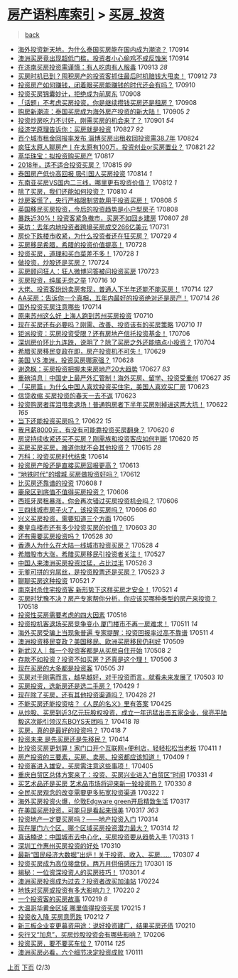 [房产语料库索引](../../README.md)  > [买房_投资](买房_投资.md)
====
> [back](../README.md)

- [海外投资新天地，为什么泰国买房能在国内成为潮流？](http://jkwz.applinzi.com/ittc/7013208890240664592.html#%E6%B5%B7%E5%A4%96%E6%8A%95%E8%B5%84%E6%96%B0%E5%A4%A9%E5%9C%B0%EF%BC%8C%E4%B8%BA%E4%BB%80%E4%B9%88%E6%B3%B0%E5%9B%BD%E4%B9%B0%E6%88%BF%E8%83%BD%E5%9C%A8%E5%9B%BD%E5%86%85%E6%88%90%E4%B8%BA%E6%BD%AE%E6%B5%81%EF%BC%9F) 170914  
- [澳洲买房竟出现超低门槛，投资者小心偷鸡不成反蚀米](http://jkwz.applinzi.com/ittc/7013181986058011665.html#%E6%BE%B3%E6%B4%B2%E4%B9%B0%E6%88%BF%E7%AB%9F%E5%87%BA%E7%8E%B0%E8%B6%85%E4%BD%8E%E9%97%A8%E6%A7%9B%EF%BC%8C%E6%8A%95%E8%B5%84%E8%80%85%E5%B0%8F%E5%BF%83%E5%81%B7%E9%B8%A1%E4%B8%8D%E6%88%90%E5%8F%8D%E8%9A%80%E7%B1%B3) 170914  
- [在济南买房投资需谨慎：有人吃肉有人服毒](http://jkwz.applinzi.com/ittc/7012777146463028241.html#%E5%9C%A8%E6%B5%8E%E5%8D%97%E4%B9%B0%E6%88%BF%E6%8A%95%E8%B5%84%E9%9C%80%E8%B0%A8%E6%85%8E%EF%BC%9A%E6%9C%89%E4%BA%BA%E5%90%83%E8%82%89%E6%9C%89%E4%BA%BA%E6%9C%8D%E6%AF%92) 170913 *28* 
- [买房时机已到？囤积房产的投资客抓住最后时机赔钱大甩卖！](http://jkwz.applinzi.com/ittc/7012388963162260497.html#%E4%B9%B0%E6%88%BF%E6%97%B6%E6%9C%BA%E5%B7%B2%E5%88%B0%EF%BC%9F%E5%9B%A4%E7%A7%AF%E6%88%BF%E4%BA%A7%E7%9A%84%E6%8A%95%E8%B5%84%E5%AE%A2%E6%8A%93%E4%BD%8F%E6%9C%80%E5%90%8E%E6%97%B6%E6%9C%BA%E8%B5%94%E9%92%B1%E5%A4%A7%E7%94%A9%E5%8D%96%EF%BC%81) 170912 *73* 
- [投资房产如何赚钱，闭着眼买房能赚钱的时代还会有吗？](http://jkwz.applinzi.com/ittc/7011636894901994512.html#%E6%8A%95%E8%B5%84%E6%88%BF%E4%BA%A7%E5%A6%82%E4%BD%95%E8%B5%9A%E9%92%B1%EF%BC%8C%E9%97%AD%E7%9D%80%E7%9C%BC%E4%B9%B0%E6%88%BF%E8%83%BD%E8%B5%9A%E9%92%B1%E7%9A%84%E6%97%B6%E4%BB%A3%E8%BF%98%E4%BC%9A%E6%9C%89%E5%90%97%EF%BC%9F) 170910  
- [投资买房锦囊妙计，拒绝成为前房东](http://jkwz.applinzi.com/ittc/7010987846587122705.html#%E6%8A%95%E8%B5%84%E4%B9%B0%E6%88%BF%E9%94%A6%E5%9B%8A%E5%A6%99%E8%AE%A1%EF%BC%8C%E6%8B%92%E7%BB%9D%E6%88%90%E4%B8%BA%E5%89%8D%E6%88%BF%E4%B8%9C) 170908  
- [「话题」不考虑买房投资，你是继续攒钱买房还是租房？](http://jkwz.applinzi.com/ittc/7010867944257766416.html#%E3%80%8C%E8%AF%9D%E9%A2%98%E3%80%8D%E4%B8%8D%E8%80%83%E8%99%91%E4%B9%B0%E6%88%BF%E6%8A%95%E8%B5%84%EF%BC%8C%E4%BD%A0%E6%98%AF%E7%BB%A7%E7%BB%AD%E6%94%92%E9%92%B1%E4%B9%B0%E6%88%BF%E8%BF%98%E6%98%AF%E7%A7%9F%E6%88%BF%EF%BC%9F) 170908  
- [购房新潮流：泰国买房成为海外房产投资的新大陆！](http://jkwz.applinzi.com/ittc/7009860938973578257.html#%E8%B4%AD%E6%88%BF%E6%96%B0%E6%BD%AE%E6%B5%81%EF%BC%9A%E6%B3%B0%E5%9B%BD%E4%B9%B0%E6%88%BF%E6%88%90%E4%B8%BA%E6%B5%B7%E5%A4%96%E6%88%BF%E4%BA%A7%E6%8A%95%E8%B5%84%E7%9A%84%E6%96%B0%E5%A4%A7%E9%99%86%EF%BC%81) 170905 *2* 
- [投资炒房吃力不讨好，刚需买房的机会来了？](http://jkwz.applinzi.com/ittc/7008264594689360912.html#%E6%8A%95%E8%B5%84%E7%82%92%E6%88%BF%E5%90%83%E5%8A%9B%E4%B8%8D%E8%AE%A8%E5%A5%BD%EF%BC%8C%E5%88%9A%E9%9C%80%E4%B9%B0%E6%88%BF%E7%9A%84%E6%9C%BA%E4%BC%9A%E6%9D%A5%E4%BA%86%EF%BC%9F) 170901 *54* 
- [经济学原理告诉你：买房就是投资](http://jkwz.applinzi.com/ittc/7006541803933926416.html#%E7%BB%8F%E6%B5%8E%E5%AD%A6%E5%8E%9F%E7%90%86%E5%91%8A%E8%AF%89%E4%BD%A0%EF%BC%9A%E4%B9%B0%E6%88%BF%E5%B0%B1%E6%98%AF%E6%8A%95%E8%B5%84) 170827 *92* 
- [百个城市租金回报率发布 淄博买房出租收回投资需38.7年](http://jkwz.applinzi.com/ittc/7005184603860763408.html#%E7%99%BE%E4%B8%AA%E5%9F%8E%E5%B8%82%E7%A7%9F%E9%87%91%E5%9B%9E%E6%8A%A5%E7%8E%87%E5%8F%91%E5%B8%83+%E6%B7%84%E5%8D%9A%E4%B9%B0%E6%88%BF%E5%87%BA%E7%A7%9F%E6%94%B6%E5%9B%9E%E6%8A%95%E8%B5%84%E9%9C%8038.7%E5%B9%B4) 170824  
- [疯狂太原人聊房产丨在太原有100万，投资创业or买房置业？](http://jkwz.applinzi.com/ittc/7004214294064137232.html#%E7%96%AF%E7%8B%82%E5%A4%AA%E5%8E%9F%E4%BA%BA%E8%81%8A%E6%88%BF%E4%BA%A7%E4%B8%A8%E5%9C%A8%E5%A4%AA%E5%8E%9F%E6%9C%89100%E4%B8%87%EF%BC%8C%E6%8A%95%E8%B5%84%E5%88%9B%E4%B8%9Aor%E4%B9%B0%E6%88%BF%E7%BD%AE%E4%B8%9A%EF%BC%9F) 170821 *22* 
- [萃华珠宝：拟投资购买房产](http://jkwz.applinzi.com/ittc/7002678110473159697.html#%E8%90%83%E5%8D%8E%E7%8F%A0%E5%AE%9D%EF%BC%9A%E6%8B%9F%E6%8A%95%E8%B5%84%E8%B4%AD%E4%B9%B0%E6%88%BF%E4%BA%A7) 170817  
- [2018年，适不适合投资买房？](http://jkwz.applinzi.com/ittc/7002077216937346065.html#2018%E5%B9%B4%EF%BC%8C%E9%80%82%E4%B8%8D%E9%80%82%E5%90%88%E6%8A%95%E8%B5%84%E4%B9%B0%E6%88%BF%EF%BC%9F) 170815 *99* 
- [泰国房产低价高回报 吸引国人买房投资](http://jkwz.applinzi.com/ittc/7001714362874856465.html#%E6%B3%B0%E5%9B%BD%E6%88%BF%E4%BA%A7%E4%BD%8E%E4%BB%B7%E9%AB%98%E5%9B%9E%E6%8A%A5+%E5%90%B8%E5%BC%95%E5%9B%BD%E4%BA%BA%E4%B9%B0%E6%88%BF%E6%8A%95%E8%B5%84) 170814 *1* 
- [东南亚买房VS国内二三线，哪里更有投资价值？](http://jkwz.applinzi.com/ittc/7001033822014276624.html#%E4%B8%9C%E5%8D%97%E4%BA%9A%E4%B9%B0%E6%88%BFVS%E5%9B%BD%E5%86%85%E4%BA%8C%E4%B8%89%E7%BA%BF%EF%BC%8C%E5%93%AA%E9%87%8C%E6%9B%B4%E6%9C%89%E6%8A%95%E8%B5%84%E4%BB%B7%E5%80%BC%EF%BC%9F) 170812 *1* 
- [除了买房，我们还能如何投资？](http://jkwz.applinzi.com/ittc/7000152574697931792.html#%E9%99%A4%E4%BA%86%E4%B9%B0%E6%88%BF%EF%BC%8C%E6%88%91%E4%BB%AC%E8%BF%98%E8%83%BD%E5%A6%82%E4%BD%95%E6%8A%95%E8%B5%84%EF%BC%9F) 170810 *4* 
- [炒房客慌了，央行严格限制贷款用于投资买房！](http://jkwz.applinzi.com/ittc/6999489429130183697.html#%E7%82%92%E6%88%BF%E5%AE%A2%E6%85%8C%E4%BA%86%EF%BC%8C%E5%A4%AE%E8%A1%8C%E4%B8%A5%E6%A0%BC%E9%99%90%E5%88%B6%E8%B4%B7%E6%AC%BE%E7%94%A8%E4%BA%8E%E6%8A%95%E8%B5%84%E4%B9%B0%E6%88%BF%EF%BC%81) 170808 *5* 
- [英国移民买房投资，今后的投资趋势是小户型房子](http://jkwz.applinzi.com/ittc/6999372214661809168.html#%E8%8B%B1%E5%9B%BD%E7%A7%BB%E6%B0%91%E4%B9%B0%E6%88%BF%E6%8A%95%E8%B5%84%EF%BC%8C%E4%BB%8A%E5%90%8E%E7%9A%84%E6%8A%95%E8%B5%84%E8%B6%8B%E5%8A%BF%E6%98%AF%E5%B0%8F%E6%88%B7%E5%9E%8B%E6%88%BF%E5%AD%90) 170808  
- [暴跌近30%！投资客紧急撤市，买房不如回乡建房](http://jkwz.applinzi.com/ittc/6999002134610445328.html#%E6%9A%B4%E8%B7%8C%E8%BF%9130%25%EF%BC%81%E6%8A%95%E8%B5%84%E5%AE%A2%E7%B4%A7%E6%80%A5%E6%92%A4%E5%B8%82%EF%BC%8C%E4%B9%B0%E6%88%BF%E4%B8%8D%E5%A6%82%E5%9B%9E%E4%B9%A1%E5%BB%BA%E6%88%BF) 170807 *28* 
- [莱坊：去年内地投资者跨境买房成交266亿美元](http://jkwz.applinzi.com/ittc/6996519175005406224.html#%E8%8E%B1%E5%9D%8A%EF%BC%9A%E5%8E%BB%E5%B9%B4%E5%86%85%E5%9C%B0%E6%8A%95%E8%B5%84%E8%80%85%E8%B7%A8%E5%A2%83%E4%B9%B0%E6%88%BF%E6%88%90%E4%BA%A4266%E4%BA%BF%E7%BE%8E%E5%85%83) 170731  
- [房价下跌楼市收紧，为什么投资者还在狂买房？](http://jkwz.applinzi.com/ittc/6995690749528900625.html#%E6%88%BF%E4%BB%B7%E4%B8%8B%E8%B7%8C%E6%A5%BC%E5%B8%82%E6%94%B6%E7%B4%A7%EF%BC%8C%E4%B8%BA%E4%BB%80%E4%B9%88%E6%8A%95%E8%B5%84%E8%80%85%E8%BF%98%E5%9C%A8%E7%8B%82%E4%B9%B0%E6%88%BF%EF%BC%9F) 170729 *4* 
- [买房移民希腊，希腊的投资价值提高！](http://jkwz.applinzi.com/ittc/6995300024412800017.html#%E4%B9%B0%E6%88%BF%E7%A7%BB%E6%B0%91%E5%B8%8C%E8%85%8A%EF%BC%8C%E5%B8%8C%E8%85%8A%E7%9A%84%E6%8A%95%E8%B5%84%E4%BB%B7%E5%80%BC%E6%8F%90%E9%AB%98%EF%BC%81) 170728  
- [投资买房，道理和买白菜差不多！](http://jkwz.applinzi.com/ittc/6995311956339459088.html#%E6%8A%95%E8%B5%84%E4%B9%B0%E6%88%BF%EF%BC%8C%E9%81%93%E7%90%86%E5%92%8C%E4%B9%B0%E7%99%BD%E8%8F%9C%E5%B7%AE%E4%B8%8D%E5%A4%9A%EF%BC%81) 170728 *1* 
- [做投资，炒股还是买房？](http://jkwz.applinzi.com/ittc/6993635335811367952.html#%E5%81%9A%E6%8A%95%E8%B5%84%EF%BC%8C%E7%82%92%E8%82%A1%E8%BF%98%E6%98%AF%E4%B9%B0%E6%88%BF%EF%BC%9F) 170724  
- [买房顾问狂人：狂人微博问答被问投资买房](http://jkwz.applinzi.com/ittc/6993438718948803601.html#%E4%B9%B0%E6%88%BF%E9%A1%BE%E9%97%AE%E7%8B%82%E4%BA%BA%EF%BC%9A%E7%8B%82%E4%BA%BA%E5%BE%AE%E5%8D%9A%E9%97%AE%E7%AD%94%E8%A2%AB%E9%97%AE%E6%8A%95%E8%B5%84%E4%B9%B0%E6%88%BF) 170723  
- [买房投资，纯属无奈之举](http://jkwz.applinzi.com/ittc/6990915765572994064.html#%E4%B9%B0%E6%88%BF%E6%8A%95%E8%B5%84%EF%BC%8C%E7%BA%AF%E5%B1%9E%E6%97%A0%E5%A5%88%E4%B9%8B%E4%B8%BE) 170716 *10* 
- [大佬、投资客纷纷卖房套现，普通人下半年还能不能买房！](http://jkwz.applinzi.com/ittc/6990218845422617617.html#%E5%A4%A7%E4%BD%AC%E3%80%81%E6%8A%95%E8%B5%84%E5%AE%A2%E7%BA%B7%E7%BA%B7%E5%8D%96%E6%88%BF%E5%A5%97%E7%8E%B0%EF%BC%8C%E6%99%AE%E9%80%9A%E4%BA%BA%E4%B8%8B%E5%8D%8A%E5%B9%B4%E8%BF%98%E8%83%BD%E4%B8%8D%E8%83%BD%E4%B9%B0%E6%88%BF%EF%BC%81) 170714 *127* 
- [AA买房：告诉你一个真相，五年内最好的投资绝对还是房产！](http://jkwz.applinzi.com/ittc/6990080214712189968.html#AA%E4%B9%B0%E6%88%BF%EF%BC%9A%E5%91%8A%E8%AF%89%E4%BD%A0%E4%B8%80%E4%B8%AA%E7%9C%9F%E7%9B%B8%EF%BC%8C%E4%BA%94%E5%B9%B4%E5%86%85%E6%9C%80%E5%A5%BD%E7%9A%84%E6%8A%95%E8%B5%84%E7%BB%9D%E5%AF%B9%E8%BF%98%E6%98%AF%E6%88%BF%E4%BA%A7%EF%BC%81) 170714 *26* 
- [国外投资买房注意哪些](http://jkwz.applinzi.com/ittc/6989766268084028433.html#%E5%9B%BD%E5%A4%96%E6%8A%95%E8%B5%84%E4%B9%B0%E6%88%BF%E6%B3%A8%E6%84%8F%E5%93%AA%E4%BA%9B) 170714  
- [原来苏州这么好 上海人跑到苏州买房投资](http://jkwz.applinzi.com/ittc/6988724591605056529.html#%E5%8E%9F%E6%9D%A5%E8%8B%8F%E5%B7%9E%E8%BF%99%E4%B9%88%E5%A5%BD+%E4%B8%8A%E6%B5%B7%E4%BA%BA%E8%B7%91%E5%88%B0%E8%8B%8F%E5%B7%9E%E4%B9%B0%E6%88%BF%E6%8A%95%E8%B5%84) 170710  
- [现在买房还有必要吗？刚需、改善、投资该有的买房策略](http://jkwz.applinzi.com/ittc/6988603236041638928.html#%E7%8E%B0%E5%9C%A8%E4%B9%B0%E6%88%BF%E8%BF%98%E6%9C%89%E5%BF%85%E8%A6%81%E5%90%97%EF%BC%9F%E5%88%9A%E9%9C%80%E3%80%81%E6%94%B9%E5%96%84%E3%80%81%E6%8A%95%E8%B5%84%E8%AF%A5%E6%9C%89%E7%9A%84%E4%B9%B0%E6%88%BF%E7%AD%96%E7%95%A5) 170710 *11* 
- [钜派投资：买房投资受限？还有房地产信托投资基金！](http://jkwz.applinzi.com/ittc/6987236766351098896.html#%E9%92%9C%E6%B4%BE%E6%8A%95%E8%B5%84%EF%BC%9A%E4%B9%B0%E6%88%BF%E6%8A%95%E8%B5%84%E5%8F%97%E9%99%90%EF%BC%9F%E8%BF%98%E6%9C%89%E6%88%BF%E5%9C%B0%E4%BA%A7%E4%BF%A1%E6%89%98%E6%8A%95%E8%B5%84%E5%9F%BA%E9%87%91%EF%BC%81) 170706  
- [深圳房价环比九连跌，说明了？除了买房之外还能搞点小投资？](http://jkwz.applinzi.com/ittc/6986435497185248261.html#%E6%B7%B1%E5%9C%B3%E6%88%BF%E4%BB%B7%E7%8E%AF%E6%AF%94%E4%B9%9D%E8%BF%9E%E8%B7%8C%EF%BC%8C%E8%AF%B4%E6%98%8E%E4%BA%86%EF%BC%9F%E9%99%A4%E4%BA%86%E4%B9%B0%E6%88%BF%E4%B9%8B%E5%A4%96%E8%BF%98%E8%83%BD%E6%90%9E%E7%82%B9%E5%B0%8F%E6%8A%95%E8%B5%84%EF%BC%9F) 170704  
- [希腊买房移民变政在即，房产投资机不可失！](http://jkwz.applinzi.com/ittc/6984647354442318852.html#%E5%B8%8C%E8%85%8A%E4%B9%B0%E6%88%BF%E7%A7%BB%E6%B0%91%E5%8F%98%E6%94%BF%E5%9C%A8%E5%8D%B3%EF%BC%8C%E6%88%BF%E4%BA%A7%E6%8A%95%E8%B5%84%E6%9C%BA%E4%B8%8D%E5%8F%AF%E5%A4%B1%EF%BC%81) 170629  
- [美国 VS 澳洲，投资买房哪家强？](http://jkwz.applinzi.com/ittc/6984232035722724357.html#%E7%BE%8E%E5%9B%BD+VS+%E6%BE%B3%E6%B4%B2%EF%BC%8C%E6%8A%95%E8%B5%84%E4%B9%B0%E6%88%BF%E5%93%AA%E5%AE%B6%E5%BC%BA%EF%BC%9F) 170628  
- [谢逸枫：买房投资把握未来房地产20大趋势](http://jkwz.applinzi.com/ittc/6983974406307972100.html#%E8%B0%A2%E9%80%B8%E6%9E%AB%EF%BC%9A%E4%B9%B0%E6%88%BF%E6%8A%95%E8%B5%84%E6%8A%8A%E6%8F%A1%E6%9C%AA%E6%9D%A5%E6%88%BF%E5%9C%B0%E4%BA%A720%E5%A4%A7%E8%B6%8B%E5%8A%BF) 170627 *83* 
- [重磅消息｜中国史上最严外汇管制！海外买房、留学、投资受重创](http://jkwz.applinzi.com/ittc/6983849179871708165.html#%E9%87%8D%E7%A3%85%E6%B6%88%E6%81%AF%EF%BD%9C%E4%B8%AD%E5%9B%BD%E5%8F%B2%E4%B8%8A%E6%9C%80%E4%B8%A5%E5%A4%96%E6%B1%87%E7%AE%A1%E5%88%B6%EF%BC%81%E6%B5%B7%E5%A4%96%E4%B9%B0%E6%88%BF%E3%80%81%E7%95%99%E5%AD%A6%E3%80%81%E6%8A%95%E8%B5%84%E5%8F%97%E9%87%8D%E5%88%9B) 170627 *35* 
- [「买房篇」为什么中国人喜欢投资买住宅，美国人喜欢买厂房](http://jkwz.applinzi.com/ittc/6982397740641158149.html#%E3%80%8C%E4%B9%B0%E6%88%BF%E7%AF%87%E3%80%8D%E4%B8%BA%E4%BB%80%E4%B9%88%E4%B8%AD%E5%9B%BD%E4%BA%BA%E5%96%9C%E6%AC%A2%E6%8A%95%E8%B5%84%E4%B9%B0%E4%BD%8F%E5%AE%85%EF%BC%8C%E7%BE%8E%E5%9B%BD%E4%BA%BA%E5%96%9C%E6%AC%A2%E4%B9%B0%E5%8E%82%E6%88%BF) 170623  
- [信贷收缩 买房投资的春天一去不返](http://jkwz.applinzi.com/ittc/6982308046720992260.html#%E4%BF%A1%E8%B4%B7%E6%94%B6%E7%BC%A9+%E4%B9%B0%E6%88%BF%E6%8A%95%E8%B5%84%E7%9A%84%E6%98%A5%E5%A4%A9%E4%B8%80%E5%8E%BB%E4%B8%8D%E8%BF%94) 170623  
- [投资购房者挥泪甩卖退场！普通购房者下半年买房别掉进这两大坑！](http://jkwz.applinzi.com/ittc/6981961933421806596.html#%E6%8A%95%E8%B5%84%E8%B4%AD%E6%88%BF%E8%80%85%E6%8C%A5%E6%B3%AA%E7%94%A9%E5%8D%96%E9%80%80%E5%9C%BA%EF%BC%81%E6%99%AE%E9%80%9A%E8%B4%AD%E6%88%BF%E8%80%85%E4%B8%8B%E5%8D%8A%E5%B9%B4%E4%B9%B0%E6%88%BF%E5%88%AB%E6%8E%89%E8%BF%9B%E8%BF%99%E4%B8%A4%E5%A4%A7%E5%9D%91%EF%BC%81) 170622 *165* 
- [当下还能投资买房吗？](http://jkwz.applinzi.com/ittc/6981587417638110212.html#%E5%BD%93%E4%B8%8B%E8%BF%98%E8%83%BD%E6%8A%95%E8%B5%84%E4%B9%B0%E6%88%BF%E5%90%97%EF%BC%9F) 170622 *15* 
- [我月薪8000元，有没有可能靠投资买房翻身？](http://jkwz.applinzi.com/ittc/6981215337197339652.html#%E6%88%91%E6%9C%88%E8%96%AA8000%E5%85%83%EF%BC%8C%E6%9C%89%E6%B2%A1%E6%9C%89%E5%8F%AF%E8%83%BD%E9%9D%A0%E6%8A%95%E8%B5%84%E4%B9%B0%E6%88%BF%E7%BF%BB%E8%BA%AB%EF%BC%9F) 170620 *6* 
- [房贷持续收紧还买不买房？刚需族和投资客应如何判断](http://jkwz.applinzi.com/ittc/6981197781799535621.html#%E6%88%BF%E8%B4%B7%E6%8C%81%E7%BB%AD%E6%94%B6%E7%B4%A7%E8%BF%98%E4%B9%B0%E4%B8%8D%E4%B9%B0%E6%88%BF%EF%BC%9F%E5%88%9A%E9%9C%80%E6%97%8F%E5%92%8C%E6%8A%95%E8%B5%84%E5%AE%A2%E5%BA%94%E5%A6%82%E4%BD%95%E5%88%A4%E6%96%AD) 170620 *15* 
- [买房买房买房，难道你就不会其他投资？](http://jkwz.applinzi.com/ittc/6979491158483796996.html#%E4%B9%B0%E6%88%BF%E4%B9%B0%E6%88%BF%E4%B9%B0%E6%88%BF%EF%BC%8C%E9%9A%BE%E9%81%93%E4%BD%A0%E5%B0%B1%E4%B8%8D%E4%BC%9A%E5%85%B6%E4%BB%96%E6%8A%95%E8%B5%84%EF%BC%9F) 170615 *28* 
- [万科：投资买房时代结束](http://jkwz.applinzi.com/ittc/6979067360127222788.html#%E4%B8%87%E7%A7%91%EF%BC%9A%E6%8A%95%E8%B5%84%E4%B9%B0%E6%88%BF%E6%97%B6%E4%BB%A3%E7%BB%93%E6%9D%9F) 170614  
- [投资房产股还是直接买房回报更高？](http://jkwz.applinzi.com/ittc/6978592178203804677.html#%E6%8A%95%E8%B5%84%E6%88%BF%E4%BA%A7%E8%82%A1%E8%BF%98%E6%98%AF%E7%9B%B4%E6%8E%A5%E4%B9%B0%E6%88%BF%E5%9B%9E%E6%8A%A5%E6%9B%B4%E9%AB%98%EF%BC%9F) 170613  
- [“地铁时代”的增城 买房做投资好吗？](http://jkwz.applinzi.com/ittc/6978320090624689156.html#%E2%80%9C%E5%9C%B0%E9%93%81%E6%97%B6%E4%BB%A3%E2%80%9D%E7%9A%84%E5%A2%9E%E5%9F%8E+%E4%B9%B0%E6%88%BF%E5%81%9A%E6%8A%95%E8%B5%84%E5%A5%BD%E5%90%97%EF%BC%9F) 170612  
- [比买房还靠谱的投资](http://jkwz.applinzi.com/ittc/6976890767204156420.html#%E6%AF%94%E4%B9%B0%E6%88%BF%E8%BF%98%E9%9D%A0%E8%B0%B1%E7%9A%84%E6%8A%95%E8%B5%84) 170608 *1* 
- [鹿泉区到底值不值得买房投资？](http://jkwz.applinzi.com/ittc/6976094555429405700.html#%E9%B9%BF%E6%B3%89%E5%8C%BA%E5%88%B0%E5%BA%95%E5%80%BC%E4%B8%8D%E5%80%BC%E5%BE%97%E4%B9%B0%E6%88%BF%E6%8A%95%E8%B5%84%EF%BC%9F) 170606  
- [西班牙房租暴涨，你会再次错过买房投资机会吗？](http://jkwz.applinzi.com/ittc/6976063111478903812.html#%E8%A5%BF%E7%8F%AD%E7%89%99%E6%88%BF%E7%A7%9F%E6%9A%B4%E6%B6%A8%EF%BC%8C%E4%BD%A0%E4%BC%9A%E5%86%8D%E6%AC%A1%E9%94%99%E8%BF%87%E4%B9%B0%E6%88%BF%E6%8A%95%E8%B5%84%E6%9C%BA%E4%BC%9A%E5%90%97%EF%BC%9F) 170606  
- [三四线城市房子火了，该投资买房吗？](http://jkwz.applinzi.com/ittc/6975973259643192324.html#%E4%B8%89%E5%9B%9B%E7%BA%BF%E5%9F%8E%E5%B8%82%E6%88%BF%E5%AD%90%E7%81%AB%E4%BA%86%EF%BC%8C%E8%AF%A5%E6%8A%95%E8%B5%84%E4%B9%B0%E6%88%BF%E5%90%97%EF%BC%9F) 170606 *60* 
- [兴义买房投资，需要知道三个方面](http://jkwz.applinzi.com/ittc/6975694430244701188.html#%E5%85%B4%E4%B9%89%E4%B9%B0%E6%88%BF%E6%8A%95%E8%B5%84%EF%BC%8C%E9%9C%80%E8%A6%81%E7%9F%A5%E9%81%93%E4%B8%89%E4%B8%AA%E6%96%B9%E9%9D%A2) 170605  
- [秦皇岛楼市还有多少投资买房的价值？](http://jkwz.applinzi.com/ittc/6975014542802158596.html#%E7%A7%A6%E7%9A%87%E5%B2%9B%E6%A5%BC%E5%B8%82%E8%BF%98%E6%9C%89%E5%A4%9A%E5%B0%91%E6%8A%95%E8%B5%84%E4%B9%B0%E6%88%BF%E7%9A%84%E4%BB%B7%E5%80%BC%EF%BC%9F) 170603 *30* 
- [还有需要买房投资吗？](http://jkwz.applinzi.com/ittc/6972841642204595205.html#%E8%BF%98%E6%9C%89%E9%9C%80%E8%A6%81%E4%B9%B0%E6%88%BF%E6%8A%95%E8%B5%84%E5%90%97%EF%BC%9F) 170528 *30* 
- [香港人为什么在大陆一线城市投资买房？](http://jkwz.applinzi.com/ittc/6972669589023360005.html#%E9%A6%99%E6%B8%AF%E4%BA%BA%E4%B8%BA%E4%BB%80%E4%B9%88%E5%9C%A8%E5%A4%A7%E9%99%86%E4%B8%80%E7%BA%BF%E5%9F%8E%E5%B8%82%E6%8A%95%E8%B5%84%E4%B9%B0%E6%88%BF%EF%BC%9F) 170528 *4* 
- [希腊股市大涨，希腊买房移民引投资者关注！](http://jkwz.applinzi.com/ittc/6972336195710223364.html#%E5%B8%8C%E8%85%8A%E8%82%A1%E5%B8%82%E5%A4%A7%E6%B6%A8%EF%BC%8C%E5%B8%8C%E8%85%8A%E4%B9%B0%E6%88%BF%E7%A7%BB%E6%B0%91%E5%BC%95%E6%8A%95%E8%B5%84%E8%80%85%E5%85%B3%E6%B3%A8%EF%BC%81) 170527  
- [中国人来澳洲买房投资过猛，占比过半](http://jkwz.applinzi.com/ittc/6971895521131103237.html#%E4%B8%AD%E5%9B%BD%E4%BA%BA%E6%9D%A5%E6%BE%B3%E6%B4%B2%E4%B9%B0%E6%88%BF%E6%8A%95%E8%B5%84%E8%BF%87%E7%8C%9B%EF%BC%8C%E5%8D%A0%E6%AF%94%E8%BF%87%E5%8D%8A) 170526 *3* 
- [无爹可拼的穷屌丝，是投资股票还是买房？](http://jkwz.applinzi.com/ittc/6970496700924822532.html#%E6%97%A0%E7%88%B9%E5%8F%AF%E6%8B%BC%E7%9A%84%E7%A9%B7%E5%B1%8C%E4%B8%9D%EF%BC%8C%E6%98%AF%E6%8A%95%E8%B5%84%E8%82%A1%E7%A5%A8%E8%BF%98%E6%98%AF%E4%B9%B0%E6%88%BF%EF%BC%9F) 170523 *3* 
- [聊聊买房这种投资](http://jkwz.applinzi.com/ittc/6970262078735516677.html#%E8%81%8A%E8%81%8A%E4%B9%B0%E6%88%BF%E8%BF%99%E7%A7%8D%E6%8A%95%E8%B5%84) 170521 *7* 
- [南京封杀住宅投资客 新形势下这样买房才安全！](http://jkwz.applinzi.com/ittc/6970066328776868869.html#%E5%8D%97%E4%BA%AC%E5%B0%81%E6%9D%80%E4%BD%8F%E5%AE%85%E6%8A%95%E8%B5%84%E5%AE%A2+%E6%96%B0%E5%BD%A2%E5%8A%BF%E4%B8%8B%E8%BF%99%E6%A0%B7%E4%B9%B0%E6%88%BF%E6%89%8D%E5%AE%89%E5%85%A8%EF%BC%81) 170521 *4* 
- [买房时犹豫不决？房产专家帮你分析，你应该买哪种类型的房产来投资？](http://jkwz.applinzi.com/ittc/6968882521168151557.html#%E4%B9%B0%E6%88%BF%E6%97%B6%E7%8A%B9%E8%B1%AB%E4%B8%8D%E5%86%B3%EF%BC%9F%E6%88%BF%E4%BA%A7%E4%B8%93%E5%AE%B6%E5%B8%AE%E4%BD%A0%E5%88%86%E6%9E%90%EF%BC%8C%E4%BD%A0%E5%BA%94%E8%AF%A5%E4%B9%B0%E5%93%AA%E7%A7%8D%E7%B1%BB%E5%9E%8B%E7%9A%84%E6%88%BF%E4%BA%A7%E6%9D%A5%E6%8A%95%E8%B5%84%EF%BC%9F) 170518  
- [投资性买房需要考虑的四大因素](http://jkwz.applinzi.com/ittc/6968280156245345284.html#%E6%8A%95%E8%B5%84%E6%80%A7%E4%B9%B0%E6%88%BF%E9%9C%80%E8%A6%81%E8%80%83%E8%99%91%E7%9A%84%E5%9B%9B%E5%A4%A7%E5%9B%A0%E7%B4%A0) 170516  
- [投资投机客退场买房竞争变小 厦门楼市不再一房难求！](http://jkwz.applinzi.com/ittc/6966508977025188869.html#%E6%8A%95%E8%B5%84%E6%8A%95%E6%9C%BA%E5%AE%A2%E9%80%80%E5%9C%BA%E4%B9%B0%E6%88%BF%E7%AB%9E%E4%BA%89%E5%8F%98%E5%B0%8F+%E5%8E%A6%E9%97%A8%E6%A5%BC%E5%B8%82%E4%B8%8D%E5%86%8D%E4%B8%80%E6%88%BF%E9%9A%BE%E6%B1%82%EF%BC%81) 170511 *14* 
- [海外买房受骗上当现象普遍 专家提醒：投资回报率过高不靠谱](http://jkwz.applinzi.com/ittc/6966348092445033477.html#%E6%B5%B7%E5%A4%96%E4%B9%B0%E6%88%BF%E5%8F%97%E9%AA%97%E4%B8%8A%E5%BD%93%E7%8E%B0%E8%B1%A1%E6%99%AE%E9%81%8D+%E4%B8%93%E5%AE%B6%E6%8F%90%E9%86%92%EF%BC%9A%E6%8A%95%E8%B5%84%E5%9B%9E%E6%8A%A5%E7%8E%87%E8%BF%87%E9%AB%98%E4%B8%8D%E9%9D%A0%E8%B0%B1) 170511 *4* 
- [澳洲投资移民变政？美国移民、欧洲买房移民仍利好](http://jkwz.applinzi.com/ittc/6965587292356871172.html#%E6%BE%B3%E6%B4%B2%E6%8A%95%E8%B5%84%E7%A7%BB%E6%B0%91%E5%8F%98%E6%94%BF%EF%BC%9F%E7%BE%8E%E5%9B%BD%E7%A7%BB%E6%B0%91%E3%80%81%E6%AC%A7%E6%B4%B2%E4%B9%B0%E6%88%BF%E7%A7%BB%E6%B0%91%E4%BB%8D%E5%88%A9%E5%A5%BD) 170509  
- [新武汉人｜每一个投资客都是从买房自住开始](http://jkwz.applinzi.com/ittc/6965347999474516997.html#%E6%96%B0%E6%AD%A6%E6%B1%89%E4%BA%BA%EF%BD%9C%E6%AF%8F%E4%B8%80%E4%B8%AA%E6%8A%95%E8%B5%84%E5%AE%A2%E9%83%BD%E6%98%AF%E4%BB%8E%E4%B9%B0%E6%88%BF%E8%87%AA%E4%BD%8F%E5%BC%80%E5%A7%8B) 170508 *2* 
- [存款不如投资？投资不如买房？还真是这个理！](http://jkwz.applinzi.com/ittc/6964501403635549188.html#%E5%AD%98%E6%AC%BE%E4%B8%8D%E5%A6%82%E6%8A%95%E8%B5%84%EF%BC%9F%E6%8A%95%E8%B5%84%E4%B8%8D%E5%A6%82%E4%B9%B0%E6%88%BF%EF%BC%9F%E8%BF%98%E7%9C%9F%E6%98%AF%E8%BF%99%E4%B8%AA%E7%90%86%EF%BC%81) 170506 *3* 
- [现在买房的大多都是投资客](http://jkwz.applinzi.com/ittc/6964297287508427780.html#%E7%8E%B0%E5%9C%A8%E4%B9%B0%E6%88%BF%E7%9A%84%E5%A4%A7%E5%A4%9A%E9%83%BD%E6%98%AF%E6%8A%95%E8%B5%84%E5%AE%A2) 170505 *31* 
- [买房对于刚需而言，越早越好，对于投资而言，就看未来发展了](http://jkwz.applinzi.com/ittc/6963538088449016837.html#%E4%B9%B0%E6%88%BF%E5%AF%B9%E4%BA%8E%E5%88%9A%E9%9C%80%E8%80%8C%E8%A8%80%EF%BC%8C%E8%B6%8A%E6%97%A9%E8%B6%8A%E5%A5%BD%EF%BC%8C%E5%AF%B9%E4%BA%8E%E6%8A%95%E8%B5%84%E8%80%8C%E8%A8%80%EF%BC%8C%E5%B0%B1%E7%9C%8B%E6%9C%AA%E6%9D%A5%E5%8F%91%E5%B1%95%E4%BA%86) 170503 *10* 
- [买房投资，选新房还是选二手房？](http://jkwz.applinzi.com/ittc/6962067949945881605.html#%E4%B9%B0%E6%88%BF%E6%8A%95%E8%B5%84%EF%BC%8C%E9%80%89%E6%96%B0%E6%88%BF%E8%BF%98%E6%98%AF%E9%80%89%E4%BA%8C%E6%89%8B%E6%88%BF%EF%BC%9F) 170429 *1* 
- [现在除了买房，还有其他投资渠道吗？](http://jkwz.applinzi.com/ittc/6961646138015876100.html#%E7%8E%B0%E5%9C%A8%E9%99%A4%E4%BA%86%E4%B9%B0%E6%88%BF%EF%BC%8C%E8%BF%98%E6%9C%89%E5%85%B6%E4%BB%96%E6%8A%95%E8%B5%84%E6%B8%A0%E9%81%93%E5%90%97%EF%BC%9F) 170428 *21* 
- [不能买房还能投资啥？《人民的名义》里有答案](http://jkwz.applinzi.com/ittc/6960383421997122565.html#%E4%B8%8D%E8%83%BD%E4%B9%B0%E6%88%BF%E8%BF%98%E8%83%BD%E6%8A%95%E8%B5%84%E5%95%A5%EF%BC%9F%E3%80%8A%E4%BA%BA%E6%B0%91%E7%9A%84%E5%90%8D%E4%B9%89%E3%80%8B%E9%87%8C%E6%9C%89%E7%AD%94%E6%A1%88) 170425  
- [从炒股、买房到近3亿元玩股权投资，成立一年迅猛出击五家企业，侯亮平陆毅这次能引领汉东BOYS天团吗？](http://jkwz.applinzi.com/ittc/6958004617337111556.html#%E4%BB%8E%E7%82%92%E8%82%A1%E3%80%81%E4%B9%B0%E6%88%BF%E5%88%B0%E8%BF%913%E4%BA%BF%E5%85%83%E7%8E%A9%E8%82%A1%E6%9D%83%E6%8A%95%E8%B5%84%EF%BC%8C%E6%88%90%E7%AB%8B%E4%B8%80%E5%B9%B4%E8%BF%85%E7%8C%9B%E5%87%BA%E5%87%BB%E4%BA%94%E5%AE%B6%E4%BC%81%E4%B8%9A%EF%BC%8C%E4%BE%AF%E4%BA%AE%E5%B9%B3%E9%99%86%E6%AF%85%E8%BF%99%E6%AC%A1%E8%83%BD%E5%BC%95%E9%A2%86%E6%B1%89%E4%B8%9CBOYS%E5%A4%A9%E5%9B%A2%E5%90%97%EF%BC%9F) 170418 *18* 
- [买房，真的是最好的投资吗？](http://jkwz.applinzi.com/ittc/6957916589402883077.html#%E4%B9%B0%E6%88%BF%EF%BC%8C%E7%9C%9F%E7%9A%84%E6%98%AF%E6%9C%80%E5%A5%BD%E7%9A%84%E6%8A%95%E8%B5%84%E5%90%97%EF%BC%9F) 170418 *7* 
- [投资未来 是先买房还是先移民？](http://jkwz.applinzi.com/ittc/6956409107148964868.html#%E6%8A%95%E8%B5%84%E6%9C%AA%E6%9D%A5+%E6%98%AF%E5%85%88%E4%B9%B0%E6%88%BF%E8%BF%98%E6%98%AF%E5%85%88%E7%A7%BB%E6%B0%91%EF%BC%9F) 170414  
- [比投资买房更划算！家门口开个互联网+便利店，轻轻松松当老板](http://jkwz.applinzi.com/ittc/6955327981097583621.html#%E6%AF%94%E6%8A%95%E8%B5%84%E4%B9%B0%E6%88%BF%E6%9B%B4%E5%88%92%E7%AE%97%EF%BC%81%E5%AE%B6%E9%97%A8%E5%8F%A3%E5%BC%80%E4%B8%AA%E4%BA%92%E8%81%94%E7%BD%91%2B%E4%BE%BF%E5%88%A9%E5%BA%97%EF%BC%8C%E8%BD%BB%E8%BD%BB%E6%9D%BE%E6%9D%BE%E5%BD%93%E8%80%81%E6%9D%BF) 170411 *1* 
- [房产投资的三要素，买房、卖房、投资都应该知道！](http://jkwz.applinzi.com/ittc/6954522792488862724.html#%E6%88%BF%E4%BA%A7%E6%8A%95%E8%B5%84%E7%9A%84%E4%B8%89%E8%A6%81%E7%B4%A0%EF%BC%8C%E4%B9%B0%E6%88%BF%E3%80%81%E5%8D%96%E6%88%BF%E3%80%81%E6%8A%95%E8%B5%84%E9%83%BD%E5%BA%94%E8%AF%A5%E7%9F%A5%E9%81%93%EF%BC%81) 170409 *1* 
- [投资客进入雄安，买房需注意这些事项！](http://jkwz.applinzi.com/ittc/6952998250704536580.html#%E6%8A%95%E8%B5%84%E5%AE%A2%E8%BF%9B%E5%85%A5%E9%9B%84%E5%AE%89%EF%BC%8C%E4%B9%B0%E6%88%BF%E9%9C%80%E6%B3%A8%E6%84%8F%E8%BF%99%E4%BA%9B%E4%BA%8B%E9%A1%B9%EF%BC%81) 170405  
- [重庆自贸区总体方案来了：投资、买房兴业进入“自贸区”时间](http://jkwz.applinzi.com/ittc/6951253218515502084.html#%E9%87%8D%E5%BA%86%E8%87%AA%E8%B4%B8%E5%8C%BA%E6%80%BB%E4%BD%93%E6%96%B9%E6%A1%88%E6%9D%A5%E4%BA%86%EF%BC%9A%E6%8A%95%E8%B5%84%E3%80%81%E4%B9%B0%E6%88%BF%E5%85%B4%E4%B8%9A%E8%BF%9B%E5%85%A5%E2%80%9C%E8%87%AA%E8%B4%B8%E5%8C%BA%E2%80%9D%E6%97%B6%E9%97%B4) 170331 *4* 
- [买艺术品还是买房 艺术品市场将迎来新一轮投资热？](http://jkwz.applinzi.com/ittc/6950862031942075396.html#%E4%B9%B0%E8%89%BA%E6%9C%AF%E5%93%81%E8%BF%98%E6%98%AF%E4%B9%B0%E6%88%BF+%E8%89%BA%E6%9C%AF%E5%93%81%E5%B8%82%E5%9C%BA%E5%B0%86%E8%BF%8E%E6%9D%A5%E6%96%B0%E4%B8%80%E8%BD%AE%E6%8A%95%E8%B5%84%E7%83%AD%EF%BC%9F) 170330 *8* 
- [全民买房观念的改变需要更多拓宽投资渠道](http://jkwz.applinzi.com/ittc/6947800546013611012.html#%E5%85%A8%E6%B0%91%E4%B9%B0%E6%88%BF%E8%A7%82%E5%BF%B5%E7%9A%84%E6%94%B9%E5%8F%98%E9%9C%80%E8%A6%81%E6%9B%B4%E5%A4%9A%E6%8B%93%E5%AE%BD%E6%8A%95%E8%B5%84%E6%B8%A0%E9%81%93) 170322 *1* 
- [海外买房投资火爆，伦敦Edgware green开启精致生活](http://jkwz.applinzi.com/ittc/6946065612248974340.html#%E6%B5%B7%E5%A4%96%E4%B9%B0%E6%88%BF%E6%8A%95%E8%B5%84%E7%81%AB%E7%88%86%EF%BC%8C%E4%BC%A6%E6%95%A6Edgware+green%E5%BC%80%E5%90%AF%E7%B2%BE%E8%87%B4%E7%94%9F%E6%B4%BB) 170317  
- [在美国买房投资，可能只是看起来很美](http://jkwz.applinzi.com/ittc/6946064024033821701.html#%E5%9C%A8%E7%BE%8E%E5%9B%BD%E4%B9%B0%E6%88%BF%E6%8A%95%E8%B5%84%EF%BC%8C%E5%8F%AF%E8%83%BD%E5%8F%AA%E6%98%AF%E7%9C%8B%E8%B5%B7%E6%9D%A5%E5%BE%88%E7%BE%8E) 170317 *363* 
- [投资地产一定要买房吗？——地产投资入门](http://jkwz.applinzi.com/ittc/6944981711422227461.html#%E6%8A%95%E8%B5%84%E5%9C%B0%E4%BA%A7%E4%B8%80%E5%AE%9A%E8%A6%81%E4%B9%B0%E6%88%BF%E5%90%97%EF%BC%9F%E2%80%94%E2%80%94%E5%9C%B0%E4%BA%A7%E6%8A%95%E8%B5%84%E5%85%A5%E9%97%A8) 170314  
- [现在厦门六个区，哪个区域买房投资潜力最大？](http://jkwz.applinzi.com/ittc/6944810976007422980.html#%E7%8E%B0%E5%9C%A8%E5%8E%A6%E9%97%A8%E5%85%AD%E4%B8%AA%E5%8C%BA%EF%BC%8C%E5%93%AA%E4%B8%AA%E5%8C%BA%E5%9F%9F%E4%B9%B0%E6%88%BF%E6%8A%95%E8%B5%84%E6%BD%9C%E5%8A%9B%E6%9C%80%E5%A4%A7%EF%BC%9F) 170314 *12* 
- [真话楠说：中国城市去中心化，买房投资要从趋势入手](http://jkwz.applinzi.com/ittc/6944521254131483653.html#%E7%9C%9F%E8%AF%9D%E6%A5%A0%E8%AF%B4%EF%BC%9A%E4%B8%AD%E5%9B%BD%E5%9F%8E%E5%B8%82%E5%8E%BB%E4%B8%AD%E5%BF%83%E5%8C%96%EF%BC%8C%E4%B9%B0%E6%88%BF%E6%8A%95%E8%B5%84%E8%A6%81%E4%BB%8E%E8%B6%8B%E5%8A%BF%E5%85%A5%E6%89%8B) 170313 *1* 
- [深圳工作惠州买房投资的好处](http://jkwz.applinzi.com/ittc/6943347395382477828.html#%E6%B7%B1%E5%9C%B3%E5%B7%A5%E4%BD%9C%E6%83%A0%E5%B7%9E%E4%B9%B0%E6%88%BF%E6%8A%95%E8%B5%84%E7%9A%84%E5%A5%BD%E5%A4%84) 170310  
- [最新“国民经济大数据”出炉！关于投资、收入、买房……](http://jkwz.applinzi.com/ittc/6942365921049052164.html#%E6%9C%80%E6%96%B0%E2%80%9C%E5%9B%BD%E6%B0%91%E7%BB%8F%E6%B5%8E%E5%A4%A7%E6%95%B0%E6%8D%AE%E2%80%9D%E5%87%BA%E7%82%89%EF%BC%81%E5%85%B3%E4%BA%8E%E6%8A%95%E8%B5%84%E3%80%81%E6%94%B6%E5%85%A5%E3%80%81%E4%B9%B0%E6%88%BF%E2%80%A6%E2%80%A6) 170307 *4* 
- [投资买房成为高位接盘侠，两万月供倍感压力](http://jkwz.applinzi.com/ittc/6940075798341092357.html#%E6%8A%95%E8%B5%84%E4%B9%B0%E6%88%BF%E6%88%90%E4%B8%BA%E9%AB%98%E4%BD%8D%E6%8E%A5%E7%9B%98%E4%BE%A0%EF%BC%8C%E4%B8%A4%E4%B8%87%E6%9C%88%E4%BE%9B%E5%80%8D%E6%84%9F%E5%8E%8B%E5%8A%9B) 170301 *15* 
- [揭秘：一位资深投资人的买房技巧！](http://jkwz.applinzi.com/ittc/6939990413682410500.html#%E6%8F%AD%E7%A7%98%EF%BC%9A%E4%B8%80%E4%BD%8D%E8%B5%84%E6%B7%B1%E6%8A%95%E8%B5%84%E4%BA%BA%E7%9A%84%E4%B9%B0%E6%88%BF%E6%8A%80%E5%B7%A7%EF%BC%81) 170301 *4* 
- [澳洲买房投资成为过去？投资者改买加油站](http://jkwz.applinzi.com/ittc/6938164986483573765.html#%E6%BE%B3%E6%B4%B2%E4%B9%B0%E6%88%BF%E6%8A%95%E8%B5%84%E6%88%90%E4%B8%BA%E8%BF%87%E5%8E%BB%EF%BC%9F%E6%8A%95%E8%B5%84%E8%80%85%E6%94%B9%E4%B9%B0%E5%8A%A0%E6%B2%B9%E7%AB%99) 170224  
- [地铁对买房或投资有多大影响力？](http://jkwz.applinzi.com/ittc/6936707643765949445.html#%E5%9C%B0%E9%93%81%E5%AF%B9%E4%B9%B0%E6%88%BF%E6%88%96%E6%8A%95%E8%B5%84%E6%9C%89%E5%A4%9A%E5%A4%A7%E5%BD%B1%E5%93%8D%E5%8A%9B%EF%BC%9F) 170220 *2* 
- [一个投资客的买房故事](http://jkwz.applinzi.com/ittc/6936305736194982917.html#%E4%B8%80%E4%B8%AA%E6%8A%95%E8%B5%84%E5%AE%A2%E7%9A%84%E4%B9%B0%E6%88%BF%E6%95%85%E4%BA%8B) 170219 *8* 
- [大温哥华黄金区域 哪里值得投资买房](http://jkwz.applinzi.com/ittc/6934736790538945541.html#%E5%A4%A7%E6%B8%A9%E5%93%A5%E5%8D%8E%E9%BB%84%E9%87%91%E5%8C%BA%E5%9F%9F+%E5%93%AA%E9%87%8C%E5%80%BC%E5%BE%97%E6%8A%95%E8%B5%84%E4%B9%B0%E6%88%BF) 170215 *1* 
- [投资收入降 买房意愿跌](http://jkwz.applinzi.com/ittc/6933784392806958085.html#%E6%8A%95%E8%B5%84%E6%94%B6%E5%85%A5%E9%99%8D+%E4%B9%B0%E6%88%BF%E6%84%8F%E6%84%BF%E8%B7%8C) 170212 *7* 
- [新三板企业变更募资用途：说好投资建厂，结果买房还债](http://jkwz.applinzi.com/ittc/6933060868421190660.html#%E6%96%B0%E4%B8%89%E6%9D%BF%E4%BC%81%E4%B8%9A%E5%8F%98%E6%9B%B4%E5%8B%9F%E8%B5%84%E7%94%A8%E9%80%94%EF%BC%9A%E8%AF%B4%E5%A5%BD%E6%8A%95%E8%B5%84%E5%BB%BA%E5%8E%82%EF%BC%8C%E7%BB%93%E6%9E%9C%E4%B9%B0%E6%88%BF%E8%BF%98%E5%80%BA) 170210  
- [央行又“加息”，买房炒股投资会有哪些影响？](http://jkwz.applinzi.com/ittc/6931546646138848261.html#%E5%A4%AE%E8%A1%8C%E5%8F%88%E2%80%9C%E5%8A%A0%E6%81%AF%E2%80%9D%EF%BC%8C%E4%B9%B0%E6%88%BF%E7%82%92%E8%82%A1%E6%8A%95%E8%B5%84%E4%BC%9A%E6%9C%89%E5%93%AA%E4%BA%9B%E5%BD%B1%E5%93%8D%EF%BC%9F) 170206  
- [投资买房，要不要买车位？](http://jkwz.applinzi.com/ittc/6922999765716698116.html#%E6%8A%95%E8%B5%84%E4%B9%B0%E6%88%BF%EF%BC%8C%E8%A6%81%E4%B8%8D%E8%A6%81%E4%B9%B0%E8%BD%A6%E4%BD%8D%EF%BC%9F) 170114 *125* 
- [澳洲买房必看，六个细节决定投资成败](http://jkwz.applinzi.com/ittc/6921837712486433796.html#%E6%BE%B3%E6%B4%B2%E4%B9%B0%E6%88%BF%E5%BF%85%E7%9C%8B%EF%BC%8C%E5%85%AD%E4%B8%AA%E7%BB%86%E8%8A%82%E5%86%B3%E5%AE%9A%E6%8A%95%E8%B5%84%E6%88%90%E8%B4%A5) 170111  


 [上页](买房_投资.md) [下页](买房_投资1.md)          (2/3)